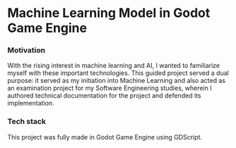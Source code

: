# Machine Learning Model in Godot Game Engine

### Motivation

With the rising interest in machine learning and AI, I wanted to familiarize myself with these important technologies. This guided project served a dual purpose: it served as my initiation into Machine Learning and also acted as an examination project for my Software Engineering studies, wherein I authored technical documentation for the project and defended its implementation.

### Tech stack

This project was fully made in Godot Game Engine using GDScript.

